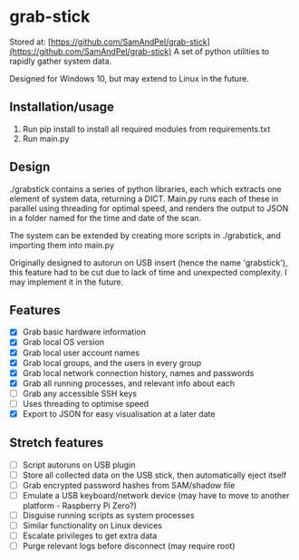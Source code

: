 # grab-stick
Stored at: [https://github.com/SamAndPel/grab-stick](https://github.com/SamAndPel/grab-stick)
A set of python utilities to rapidly gather system data.

Designed for Windows 10, but may extend to Linux in the future.

## Installation/usage
1. Run pip install to install all required modules from requirements.txt
2. Run main.py

## Design
./grabstick contains a series of python libraries, each which extracts one element of system data, returning a DICT.
Main.py runs each of these in parallel using threading for optimal speed, and renders the output to JSON in a
folder named for the time and date of the scan.

The system can be extended by creating more scripts in ./grabstick, and importing them into main.py

Originally designed to autorun on USB insert (hence the name 'grabstick'), this feature had to be cut due to lack of
time and unexpected complexity. I may implement it in the future.

## Features
- [x] Grab basic hardware information
- [x] Grab local OS version
- [x] Grab local user account names
- [x] Grab local groups, and the users in every group
- [x] Grab local network connection history, names and passwords
- [x] Grab all running processes, and relevant info about each
- [ ] Grab any accessible SSH keys
- [ ] Uses threading to optimise speed
- [x] Export to JSON for easy visualisation at a later date

## Stretch features
- [ ] Script autoruns on USB plugin
- [ ] Store all collected data on the USB stick, then automatically eject itself
- [ ] Grab encrypted password hashes from SAM/shadow file
- [ ] Emulate a USB keyboard/network device (may have to move to another platform - Raspberry Pi Zero?)
- [ ] Disguise running scripts as system processes
- [ ] Similar functionality on Linux devices
- [ ] Escalate privileges to get extra data
- [ ] Purge relevant logs before disconnect (may require root)
